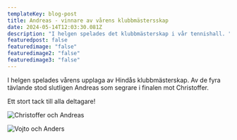 ```yaml
---
templateKey: blog-post
title: Andreas - vinnare av vårens klubbmästersskap
date: 2024-05-14T12:03:30.081Z
description: "I helgen spelades det klubbmästerskap i vår tennishall. "
featuredpost: false
featuredimage: "false"
featuredimage2: "false"
featuredimage3: "false"
---
```

I helgen spelades vårens upplaga av Hindås klubbmästerskap. Av de fyra tävlande stod slutligen Andreas som segrare i finalen mot Christoffer.



Ett stort tack till alla deltagare! 



![Christoffer och Andreas](/img/whatsapp-image-2024-05-14-at-14.00.42.jpeg "Christoffer och Andreas")

![Vojto och Anders ](/img/whatsapp-image-2024-05-14-at-14.00.27.jpeg "Vojto och Anders ")